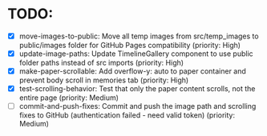 # TODO:

- [x] move-images-to-public: Move all temp images from src/temp_images to public/images folder for GitHub Pages compatibility (priority: High)
- [x] update-image-paths: Update TimelineGallery component to use public folder paths instead of src imports (priority: High)
- [x] make-paper-scrollable: Add overflow-y: auto to paper container and prevent body scroll in memories tab (priority: High)
- [x] test-scrolling-behavior: Test that only the paper content scrolls, not the entire page (priority: Medium)
- [ ] commit-and-push-fixes: Commit and push the image path and scrolling fixes to GitHub (authentication failed - need valid token) (priority: Medium)
